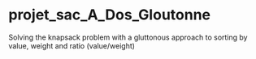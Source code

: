 # projet_sac_A_Dos_Gloutonne
 Solving the knapsack problem with a gluttonous approach to sorting by value, weight and ratio (value/weight)
